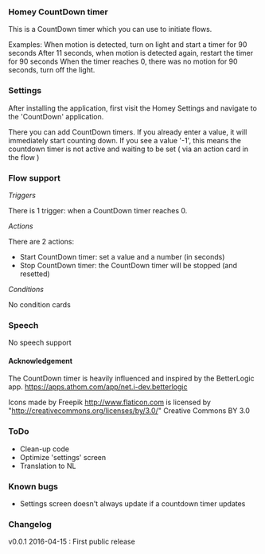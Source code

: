 ### Homey CountDown timer
This is a CountDown timer which you can use to initiate flows.

Examples: When motion is detected, turn on light and start a timer for 90 seconds
	  After 11 seconds, when motion is detected again, restart the timer for 90 seconds
	  When the timer reaches 0, there was no motion for 90 seconds, turn off the light.

### Settings
After installing the application, first visit the Homey Settings and navigate to the 'CountDown' application.

There you can add CountDown timers.  If you already enter a value, it will immediately start counting down.
If you see a value '-1', this means the countdown timer is not active and waiting to be set ( via an action card  in the flow )

### Flow support

*Triggers* 

There is 1 trigger: when a CountDown timer reaches 0. 

*Actions*

There are 2 actions:

- Start CountDown timer: set a value and a number (in seconds)
- Stop CountDown timer: the CountDown timer will be stopped (and resetted)

*Conditions*

No condition cards

### Speech

No speech support

#### Acknowledgement

The CountDown timer is heavily influenced and inspired by the BetterLogic app. https://apps.athom.com/app/net.i-dev.betterlogic

Icons made by Freepik http://www.flaticon.com is licensed by "http://creativecommons.org/licenses/by/3.0/" Creative Commons BY 3.0

### ToDo

- Clean-up code
- Optimize 'settings' screen 
- Translation to NL

### Known bugs

- Settings screen doesn't always update if a countdown timer updates

### Changelog

v0.0.1 2016-04-15 : First public release 

